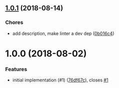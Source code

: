 <a name="1.0.1"></a>
## [1.0.1](https://github.com/brightcove/player-loader-webpack-plugin/compare/v1.0.0...v1.0.1) (2018-08-14)

### Chores

* add description, make linter a dev dep ([0b016c4](https://github.com/brightcove/player-loader-webpack-plugin/commit/0b016c4))

<a name="1.0.0"></a>
# 1.0.0 (2018-08-02)

### Features

* initial implementation (#1) ([76df67c](https://github.com/brightcove/player-loader-webpack-plugin/commit/76df67c)), closes [#1](https://github.com/brightcove/player-loader-webpack-plugin/issues/1)



